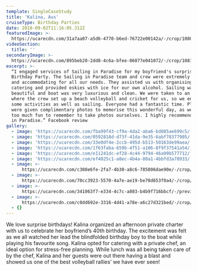 ```yaml
---
template: SingleCaseStudy
title: 'Kalina, Aus'
cruiseType: Birthday Parties
date: 2018-09-02T11:16:05.312Z
featuredImage: >-
  https://ucarecdn.com/31a7aa07-a5d6-4770-b6ed-76722e00142a/-/crop/1080x1057/0,0/-/preview/
videoSection:
  title: ''
secondaryImage: >-
  https://ucarecdn.com/895beb20-2dd8-4c6a-bfee-86077e041072/-/crop/1081x1080/183,0/-/preview/
excerpt: >-
  “I engaged services of Sailing in Paradise for my boyfriend's surprise 40th
  Birthday Party. The Sailing in Paradise team and crew were extremely helpful
  and accommodating for all our needs. They assisted us with organising the
  catering and provided eskies with ice for our own alcohol. Sailing was
  beautiful and boat was very luxurious and clean. We were taken to an island
  where the crew set up a beach volleyball and cricket for us, so we enjoyed
  some activities as well as sailing. Everyone had a fantastic time. Plus, we
  were given complimentary photos to memorise this wonderful day, as we all had
  too much fun to remember to take photos ourselves. I highly recommend Sailing
  in Paradise.” Facebook review
gallery:
  - image: 'https://ucarecdn.com/fba99f43-cf9a-4da2-aba6-bd085ae699c5/'
  - image: 'https://ucarecdn.com/0592818d-d73f-41da-9e35-6abf78377905/'
  - image: 'https://ucarecdn.com/33e0df4e-2ccb-495d-b513-50163de99aea/'
  - image: 'https://ucarecdn.com/1f63faba-659b-4f51-a106-8f9f37541a54/'
  - image: 'https://ucarecdn.com/e11241dc-ef28-4c44-9794-46a99b577712/'
  - image: 'https://ucarecdn.com/ef4025c1-a8ec-4b4a-80a1-4bbfd3a78933/'
  - image: >-
      https://ucarecdn.com/c308e6fe-2fa7-4b30-a8c6-785806dae90e/-/crop/1080x1062/0,558/-/preview/
  - image: >-
      https://ucarecdn.com/70cc3923-5570-4a7e-ae19-be70d653f0a4/-/crop/1049x902/0,285/-/preview/
  - image: >-
      https://ucarecdn.com/341063f7-e334-4c7c-a803-b4b9f716bbcf/-/preview/-/enhance/68/
  - image: >-
      https://ucarecdn.com/c0dd692e-3316-4d41-a78e-a6c27d321bed/-/crop/1021x1162/0,164/-/preview/
  - {}
---
```

We love surprise birthdays! Kalina organized an afternoon private charter with us to celebrate her boyfriend’s 40th birthday. The excitement was felt as we all watched her lead the blindfolded birthday boy to the boat while playing his favourite song. Kalina opted for catering with a private chef, an ideal option for stress-free planning. While lunch was all being taken care of by the chef, Kalina and her guests were out there having a blast and showed us one of the best volleyball rallies’ we have ever seen!

